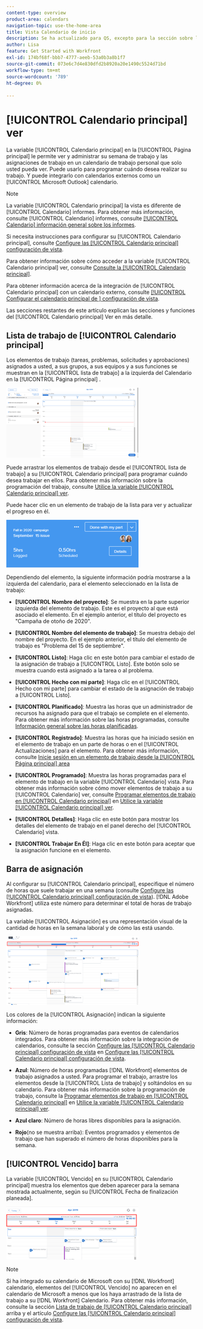```yaml
---
content-type: overview
product-area: calendars
navigation-topic: use-the-home-area
title: Vista Calendario de inicio
description: Se ha actualizado para QS, excepto para la sección sobre la expansión de un elemento de trabajo en la lista; esto aún no funciona en QS.
author: Lisa
feature: Get Started with Workfront
exl-id: 174bf68f-bbb7-4777-aeeb-53a0b3a8b1f7
source-git-commit: 073e6c7d4e830dfd2b8920a20e1490c5524d71bd
workflow-type: tm+mt
source-wordcount: '789'
ht-degree: 0%

---
```


# [!UICONTROL Calendario principal] ver

<!--
<p data-mc-conditions="QuicksilverOrClassic.Draft mode">Updated for QS except for section about expanding a work item in the list--this isn't working yet in QS.</p>
-->

La variable [!UICONTROL Calendario principal] en la [!UICONTROL Página principal] le permite ver y administrar su semana de trabajo y las asignaciones de trabajo en un calendario de trabajo personal que solo usted pueda ver. Puede usarlo para programar cuándo desea realizar su trabajo. Y puede integrarlo con calendarios externos como un [!UICONTROL Microsoft Outlook] calendario.

>[!NOTE]
>
>La variable [!UICONTROL Calendario principal] la vista es diferente de [!UICONTROL Calendario] informes. Para obtener más información, consulte [!UICONTROL Calendario] informes, consulte [[!UICONTROL Calendario] información general sobre los informes](../../../reports-and-dashboards/reports/calendars/calendar-reports-overview.md).

Si necesita instrucciones para configurar su [!UICONTROL Calendario principal], consulte [Configure las [!UICONTROL Calendario principal] configuración de vista](../../../workfront-basics/using-home/using-the-home-area/configure-home-calendar-view.md).

Para obtener información sobre cómo acceder a la variable [!UICONTROL Calendario principal] ver, consulte [Consulte la [!UICONTROL Calendario principal]](../../../workfront-basics/using-home/using-the-home-area/view-home-calendar.md).

Para obtener información acerca de la integración de [!UICONTROL Calendario principal] con un calendario externo, consulte [[!UICONTROL Configurar el calendario principal de ] configuración de vista](../../../workfront-basics/using-home/using-the-home-area/configure-home-calendar-view.md).

Las secciones restantes de este artículo explican las secciones y funciones del [!UICONTROL Calendario principal] Ver en más detalle.

## Lista de trabajo de [!UICONTROL Calendario principal]

Los elementos de trabajo (tareas, problemas, solicitudes y aprobaciones) asignados a usted, a sus grupos, a sus equipos y a sus funciones se muestran en la [!UICONTROL lista de trabajo] a la izquierda del Calendario en la [!UICONTROL Página principal] .

![](assets/calview-qs-350x185.png)

Puede arrastrar los elementos de trabajo desde el [!UICONTROL lista de trabajo] a su [!UICONTROL Calendario principal] para programar cuándo desea trabajar en ellos. Para obtener más información sobre la programación del trabajo, consulte [Utilice la variable [!UICONTROL Calendario principal] ver](../../../workfront-basics/using-home/using-the-home-area/use-home-calendar-view.md).

Puede hacer clic en un elemento de trabajo de la lista para ver y actualizar el progreso en él.

![](assets/work-item-cl-350x126.png)

Dependiendo del elemento, la siguiente información podría mostrarse a la izquierda del calendario, para el elemento seleccionado en la lista de trabajo:

* **[!UICONTROL Nombre del proyecto]**: Se muestra en la parte superior izquierda del elemento de trabajo. Este es el proyecto al que está asociado el elemento. En el ejemplo anterior, el título del proyecto es &quot;Campaña de otoño de 2020&quot;.
* **[!UICONTROL Nombre del elemento de trabajo]**: Se muestra debajo del nombre del proyecto. En el ejemplo anterior, el título del elemento de trabajo es &quot;Problema del 15 de septiembre&quot;.
* **[!UICONTROL Listo]**: Haga clic en este botón para cambiar el estado de la asignación de trabajo a [!UICONTROL Listo]. Este botón solo se muestra cuando está asignado a la tarea o al problema.
* **[!UICONTROL Hecho con mi parte]**: Haga clic en el [!UICONTROL Hecho con mi parte] para cambiar el estado de la asignación de trabajo a [!UICONTROL Listo].
* **[!UICONTROL Planificado]**: Muestra las horas que un administrador de recursos ha asignado para que el trabajo se complete en el elemento. Para obtener más información sobre las horas programadas, consulte [Información general sobre las horas planificadas](../../../manage-work/tasks/task-information/planned-hours.md).

* **[!UICONTROL Registrado]**: Muestra las horas que ha iniciado sesión en el elemento de trabajo en un parte de horas o en el [!UICONTROL Actualizaciones] para el elemento. Para obtener más información, consulte [Inicie sesión en un elemento de trabajo desde la [!UICONTROL Página principal] area](../../../workfront-basics/using-home/using-the-home-area/log-time-on-work-item-in-home.md)

* **[!UICONTROL Programado]**: Muestra las horas programadas para el elemento de trabajo en la variable [!UICONTROL Calendario] vista. Para obtener más información sobre cómo mover elementos de trabajo a su [!UICONTROL Calendario] ver, consulte [Programar elementos de trabajo en [!UICONTROL Calendario principal]](../../../workfront-basics/using-home/using-the-home-area/use-home-calendar-view.md#scheduling-work-items-in-home-calendar) en [Utilice la variable [!UICONTROL Calendario principal] ver](../../../workfront-basics/using-home/using-the-home-area/use-home-calendar-view.md).

* **[!UICONTROL Detalles]**: Haga clic en este botón para mostrar los detalles del elemento de trabajo en el panel derecho del [!UICONTROL Calendario] vista.
* **[!UICONTROL Trabajar En Él]**: Haga clic en este botón para aceptar que la asignación funcione en el elemento.

## Barra de asignación

Al configurar su [!UICONTROL Calendario principal], especifique el número de horas que suele trabajar en una semana (consulte [Configure las [!UICONTROL Calendario principal] configuración de vista](../../../workfront-basics/using-home/using-the-home-area/configure-home-calendar-view.md)). [!DNL Adobe Workfront] utiliza este número para determinar el total de horas de trabajo asignadas.

La variable [!UICONTROL Asignación] es una representación visual de la cantidad de horas en la semana laboral y de cómo las está usando.

![](assets/allocation-bar-qs-350x181.png)

Los colores de la [!UICONTROL Asignación] indican la siguiente información:

* **Gris**: Número de horas programadas para eventos de calendarios integrados. Para obtener más información sobre la integración de calendarios, consulte la sección [Configure las [!UICONTROL Calendario principal] configuración de vista](../../../workfront-basics/using-home/using-the-home-area/configure-home-calendar-view.md#configuring-your-home-calendar-view) en [Configure las [!UICONTROL Calendario principal] configuración de vista](../../../workfront-basics/using-home/using-the-home-area/configure-home-calendar-view.md).

* **Azul**: Número de horas programadas [!DNL Workfront] elementos de trabajo asignados a usted. Para programar el trabajo, arrastre los elementos desde la [!UICONTROL Lista de trabajo] y soltándolos en su calendario. Para obtener más información sobre la programación de trabajo, consulte la [Programar elementos de trabajo en [!UICONTROL Calendario principal]](../../../workfront-basics/using-home/using-the-home-area/use-home-calendar-view.md#scheduling-work-items-in-home-calendar) en [Utilice la variable [!UICONTROL Calendario principal] ver](../../../workfront-basics/using-home/using-the-home-area/use-home-calendar-view.md).

* **Azul claro**: Número de horas libres disponibles para la asignación.
* **Rojo**(no se muestra arriba): Eventos programados y elementos de trabajo que han superado el número de horas disponibles para la semana.

## [!UICONTROL Vencido] barra

La variable [!UICONTROL Vencido] en su [!UICONTROL Calendario principal] muestra los elementos que deben aparecer para la semana mostrada actualmente, según su [!UICONTROL Fecha de finalización planeada].

![](assets/duebar-qs-350x140.png)

>[!NOTE]
>
>Si ha integrado su calendario de Microsoft con su [!DNL Workfront] calendario, elementos del [!UICONTROL Vencido] no aparecen en el calendario de Microsoft a menos que los haya arrastrado de la lista de trabajo a su [!DNL Workfront] Calendario. Para obtener más información, consulte la sección  [Lista de trabajo de [!UICONTROL Calendario principal]](#work-list-on-the-home-calendar) arriba y el artículo  [Configure las [!UICONTROL Calendario principal] configuración de vista](../../../workfront-basics/using-home/using-the-home-area/configure-home-calendar-view.md).
